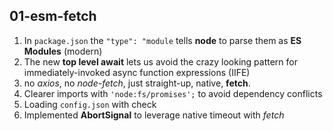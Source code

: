 

## 01-esm-fetch

1. In `package.json` the `"type": "module` tells **node** to parse them as **ES Modules** (modern)
2. The new **top level await** lets us avoid the crazy looking pattern for immediately-invoked async function expressions (IIFE)
3. no *axios*, no *node-fetch*, just straight-up, native, **fetch**.
4. Clearer imports with `'node:fs/promises';` to avoid dependency conflicts
5. Loading `config.json` with check
6. Implemented **AbortSignal** to leverage native timeout with *fetch*
